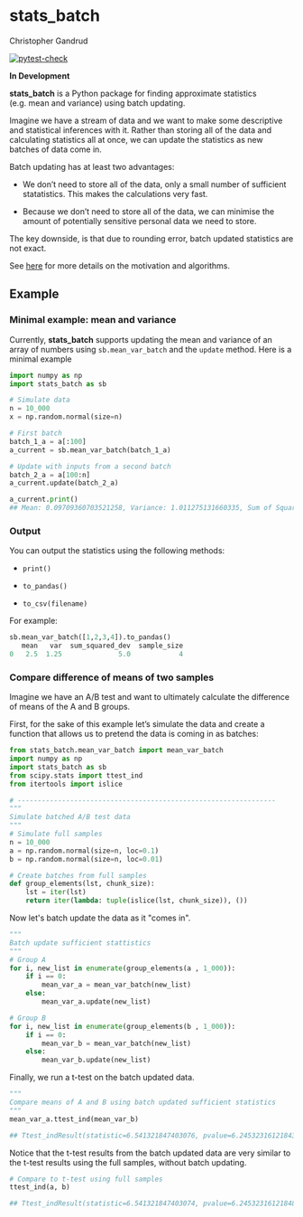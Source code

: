 stats\_batch
================
Christopher Gandrud

[![pytest-check](https://github.com/christophergandrud/stats_batch/actions/workflows/test-stats-batch.yaml/badge.svg)](https://github.com/christophergandrud/stats_batch/actions)

**In Development**

**stats\_batch** is a Python package for finding approximate statistics
(e.g. mean and variance) using batch updating.

Imagine we have a stream of data and we want to make some descriptive
and statistical inferences with it. Rather than storing all of the data
and calculating statistics all at once, we can update the statistics as
new batches of data come in.

Batch updating has at least two advantages:

-   We don’t need to store all of the data, only a small number of
    sufficient statatistics. This makes the calculations very fast.

-   Because we don’t need to store all of the data, we can minimise the
    amount of potentially sensitive personal data we need to store.

The key downside, is that due to rounding error, batch updated
statistics are not exact.

See
[here](https://elegant-heyrovsky-54a43f.netlify.app/privacy-first-ds-mean-var.html)
for more details on the motivation and algorithms.

## Example

### Minimal example: mean and variance

Currently, **stats_batch** supports updating the mean and variance of an array of numbers using `sb.mean_var_batch` and the `update` method. 
Here is a minimal example

``` python
import numpy as np
import stats_batch as sb

# Simulate data
n = 10_000
x = np.random.normal(size=n)

# First batch
batch_1_a = a[:100]  
a_current = sb.mean_var_batch(batch_1_a)

# Update with inputs from a second batch
batch_2_a = a[100:n]
a_current.update(batch_2_a)

a_current.print()
## Mean: 0.09709360703521258, Variance: 1.011275131660335, Sum of Squared Dev.: 10111.74004147169, Sample Size: 10000
```

### Output

You can output the statistics using the following methods:

- `print()`

- `to_pandas()`

- `to_csv(filename)`

For example:

```python
sb.mean_var_batch([1,2,3,4]).to_pandas()
   mean   var  sum_squared_dev  sample_size
0   2.5  1.25              5.0            4
```

### Compare difference of means of two samples

Imagine we have an A/B test and want to ultimately calculate the
difference of means of the A and B groups.

First, for the sake of this example let’s simulate the data and create a
function that allows us to pretend the data is coming in as batches:

```python
from stats_batch.mean_var_batch import mean_var_batch
import numpy as np
import stats_batch as sb
from scipy.stats import ttest_ind
from itertools import islice

# ----------------------------------------------------------------
"""
Simulate batched A/B test data
"""
# Simulate full samples
n = 10_000
a = np.random.normal(size=n, loc=0.1)
b = np.random.normal(size=n, loc=0.01)

# Create batches from full samples
def group_elements(lst, chunk_size):
    lst = iter(lst)
    return iter(lambda: tuple(islice(lst, chunk_size)), ())
```

Now let's batch update the data as it "comes in".

```python
"""
Batch update sufficient stattistics
"""
# Group A
for i, new_list in enumerate(group_elements(a , 1_000)):
    if i == 0:
        mean_var_a = mean_var_batch(new_list)
    else:
        mean_var_a.update(new_list)

# Group B
for i, new_list in enumerate(group_elements(b , 1_000)):
    if i == 0:
        mean_var_b = mean_var_batch(new_list)
    else:
        mean_var_b.update(new_list)
```

Finally, we run a t-test on the batch updated data. 

```python
"""
Compare means of A and B using batch updated sufficient statistics
"""
mean_var_a.ttest_ind(mean_var_b)

## Ttest_indResult(statistic=6.541321847403076, pvalue=6.245323161218439e-11)
```

Notice that the t-test results from the batch updated data are very similar to the t-test results using the full samples, without batch updating.

```python
# Compare to t-test using full samples
ttest_ind(a, b)

## Ttest_indResult(statistic=6.541321847403074, pvalue=6.245323161218484e-11)
```

